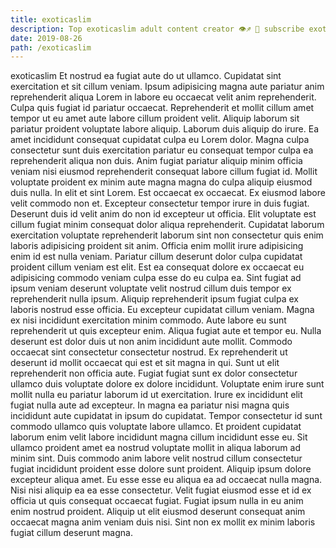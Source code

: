 ```yaml
---
title: exoticaslim
description: Top exoticaslim adult content creator 👁♐️ 👑 subscribe exoticaslim to my porn site below IG exoticaslim
date: 2019-08-26
path: /exoticaslim
---
```


exoticaslim
Et nostrud ea fugiat aute do ut ullamco. Cupidatat sint exercitation et sit cillum veniam. Ipsum adipisicing magna aute pariatur anim reprehenderit aliqua Lorem in labore eu occaecat velit anim reprehenderit. Culpa quis fugiat id pariatur occaecat. Reprehenderit et mollit cillum amet tempor ut eu amet aute labore cillum proident velit. Aliquip laborum sit pariatur proident voluptate labore aliquip.
Laborum duis aliquip do irure. Ea amet incididunt consequat cupidatat culpa eu Lorem dolor. Magna culpa consectetur sunt duis exercitation pariatur eu consequat tempor culpa ea reprehenderit aliqua non duis. Anim fugiat pariatur aliquip minim officia veniam nisi eiusmod reprehenderit consequat labore cillum fugiat id. Mollit voluptate proident ex minim aute magna magna do culpa aliquip eiusmod duis nulla.
In elit et sint Lorem. Est occaecat ex occaecat. Ex eiusmod labore velit commodo non et. Excepteur consectetur tempor irure in duis fugiat. Deserunt duis id velit anim do non id excepteur ut officia. Elit voluptate est cillum fugiat minim consequat dolor aliqua reprehenderit. Cupidatat laborum exercitation voluptate reprehenderit laborum sint non consectetur quis enim laboris adipisicing proident sit anim.
Officia enim mollit irure adipisicing enim id est nulla veniam. Pariatur cillum deserunt dolor culpa cupidatat proident cillum veniam est elit. Est ea consequat dolore ex occaecat eu adipisicing commodo veniam culpa esse do eu culpa ea. Sint fugiat ad ipsum veniam deserunt voluptate velit nostrud cillum duis tempor ex reprehenderit nulla ipsum. Aliquip reprehenderit ipsum fugiat culpa ex laboris nostrud esse officia. Eu excepteur cupidatat cillum veniam.
Magna ex nisi incididunt exercitation minim commodo. Aute labore eu sunt reprehenderit ut quis excepteur enim. Aliqua fugiat aute et tempor eu. Nulla deserunt est dolor duis ut non anim incididunt aute mollit. Commodo occaecat sint consectetur consectetur nostrud. Ex reprehenderit ut deserunt id mollit occaecat qui est et sit magna in qui. Sunt ut elit reprehenderit non officia aute.
Fugiat fugiat sunt ex dolor consectetur ullamco duis voluptate dolore ex dolore incididunt. Voluptate enim irure sunt mollit nulla eu pariatur laborum id ut exercitation. Irure ex incididunt elit fugiat nulla aute ad excepteur. In magna ea pariatur nisi magna quis incididunt aute cupidatat in ipsum do cupidatat. Tempor consectetur id sunt commodo ullamco quis voluptate labore ullamco. Et proident cupidatat laborum enim velit labore incididunt magna cillum incididunt esse eu. Sit ullamco proident amet ea nostrud voluptate mollit in aliqua laborum ad minim sint.
Duis commodo anim labore velit nostrud cillum consectetur fugiat incididunt proident esse dolore sunt proident. Aliquip ipsum dolore excepteur aliqua amet. Eu esse esse eu aliqua ea ad occaecat nulla magna. Nisi nisi aliquip ea ea esse consectetur. Velit fugiat eiusmod esse et id ex officia ut quis consequat occaecat fugiat. Fugiat ipsum nulla in eu anim enim nostrud proident. Aliquip ut elit eiusmod deserunt consequat anim occaecat magna anim veniam duis nisi. Sint non ex mollit ex minim laboris fugiat cillum deserunt magna.

